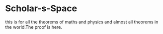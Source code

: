 # Scholar-s-Space
this is for all the theorems of maths and physics and almost all theorems in the world.The proof is here.
